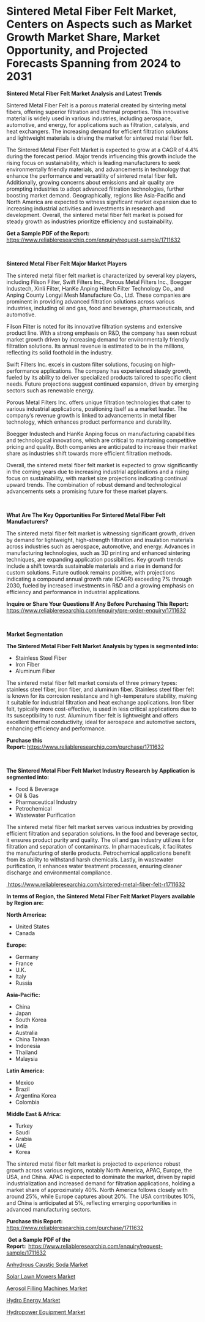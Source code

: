 <p><h1>Sintered Metal Fiber Felt Market, Centers on Aspects such as Market Growth Market Share, Market Opportunity, and Projected Forecasts Spanning from 2024 to 2031</h1></p><p><strong>Sintered Metal Fiber Felt Market Analysis and Latest Trends</strong></p>
<p><p>Sintered Metal Fiber Felt is a porous material created by sintering metal fibers, offering superior filtration and thermal properties. This innovative material is widely used in various industries, including aerospace, automotive, and energy, for applications such as filtration, catalysis, and heat exchangers. The increasing demand for efficient filtration solutions and lightweight materials is driving the market for sintered metal fiber felt.</p><p>The Sintered Metal Fiber Felt Market is expected to grow at a CAGR of 4.4% during the forecast period. Major trends influencing this growth include the rising focus on sustainability, which is leading manufacturers to seek environmentally friendly materials, and advancements in technology that enhance the performance and versatility of sintered metal fiber felt. Additionally, growing concerns about emissions and air quality are prompting industries to adopt advanced filtration technologies, further boosting market demand. Geographically, regions like Asia-Pacific and North America are expected to witness significant market expansion due to increasing industrial activities and investments in research and development. Overall, the sintered metal fiber felt market is poised for steady growth as industries prioritize efficiency and sustainability.</p></p>
<p><strong>Get a Sample PDF of the Report:&nbsp;</strong> <a href="https://www.reliableresearchiq.com/enquiry/request-sample/1711632?utm_campaign=1732&utm_medium=2&utm_source=Github&utm_content=ia&utm_term=22102024&utm_id=sintered-metal-fiber-felt">https://www.reliableresearchiq.com/enquiry/request-sample/1711632</a></p>
<p>&nbsp;</p>
<p><strong>Sintered Metal Fiber Felt Major Market Players</strong></p>
<p><p>The sintered metal fiber felt market is characterized by several key players, including Filson Filter, Swift Filters Inc., Porous Metal Filters Inc., Boegger Industech, Xinli Filter, HanKe Anping Hitech Filter Technology Co., and Anping County Longyi Mesh Manufacture Co., Ltd. These companies are prominent in providing advanced filtration solutions across various industries, including oil and gas, food and beverage, pharmaceuticals, and automotive.</p><p>Filson Filter is noted for its innovative filtration systems and extensive product line. With a strong emphasis on R&D, the company has seen robust market growth driven by increasing demand for environmentally friendly filtration solutions. Its annual revenue is estimated to be in the millions, reflecting its solid foothold in the industry.</p><p>Swift Filters Inc. excels in custom filter solutions, focusing on high-performance applications. The company has experienced steady growth, fueled by its ability to deliver specialized products tailored to specific client needs. Future projections suggest continued expansion, driven by emerging sectors such as renewable energy.</p><p>Porous Metal Filters Inc. offers unique filtration technologies that cater to various industrial applications, positioning itself as a market leader. The company’s revenue growth is linked to advancements in metal fiber technology, which enhances product performance and durability.</p><p>Boegger Industech and HanKe Anping focus on manufacturing capabilities and technological innovations, which are critical to maintaining competitive pricing and quality. Both companies are anticipated to increase their market share as industries shift towards more efficient filtration methods.</p><p>Overall, the sintered metal fiber felt market is expected to grow significantly in the coming years due to increasing industrial applications and a rising focus on sustainability, with market size projections indicating continual upward trends. The combination of robust demand and technological advancements sets a promising future for these market players.</p></p>
<p>&nbsp;</p>
<p><strong>What Are The Key Opportunities For Sintered Metal Fiber Felt Manufacturers?</strong></p>
<p><p>The sintered metal fiber felt market is witnessing significant growth, driven by demand for lightweight, high-strength filtration and insulation materials across industries such as aerospace, automotive, and energy. Advances in manufacturing technologies, such as 3D printing and enhanced sintering techniques, are expanding application possibilities. Key growth trends include a shift towards sustainable materials and a rise in demand for custom solutions. Future outlook remains positive, with projections indicating a compound annual growth rate (CAGR) exceeding 7% through 2030, fueled by increased investments in R&D and a growing emphasis on efficiency and performance in industrial applications.</p></p>
<p><strong>Inquire or Share Your Questions If Any Before Purchasing This Report:</strong> <a href="https://www.reliableresearchiq.com/enquiry/pre-order-enquiry/1711632?utm_campaign=1732&utm_medium=2&utm_source=Github&utm_content=ia&utm_term=22102024&utm_id=sintered-metal-fiber-felt">https://www.reliableresearchiq.com/enquiry/pre-order-enquiry/1711632</a></p>
<p>&nbsp;</p>
<p><strong>Market Segmentation</strong></p>
<p><strong>The Sintered Metal Fiber Felt Market Analysis by types is segmented into:</strong></p>
<p><ul><li>Stainless Steel Fiber</li><li>Iron Fiber</li><li>Aluminum Fiber</li></ul></p>
<p><p>The sintered metal fiber felt market consists of three primary types: stainless steel fiber, iron fiber, and aluminum fiber. Stainless steel fiber felt is known for its corrosion resistance and high-temperature stability, making it suitable for industrial filtration and heat exchange applications. Iron fiber felt, typically more cost-effective, is used in less critical applications due to its susceptibility to rust. Aluminum fiber felt is lightweight and offers excellent thermal conductivity, ideal for aerospace and automotive sectors, enhancing efficiency and performance.</p></p>
<p><strong>Purchase this Report:&nbsp;</strong><a href="https://www.reliableresearchiq.com/purchase/1711632?utm_campaign=1732&utm_medium=2&utm_source=Github&utm_content=ia&utm_term=22102024&utm_id=sintered-metal-fiber-felt">https://www.reliableresearchiq.com/purchase/1711632</a></p>
<p>&nbsp;</p>
<p><strong>The Sintered Metal Fiber Felt Market Industry Research by Application is segmented into:</strong></p>
<p><ul><li>Food & Beverage</li><li>Oil & Gas</li><li>Pharmaceutical Industry</li><li>Petrochemical</li><li>Wastewater Purification</li></ul></p>
<p><p>The sintered metal fiber felt market serves various industries by providing efficient filtration and separation solutions. In the food and beverage sector, it ensures product purity and quality. The oil and gas industry utilizes it for filtration and separation of contaminants. In pharmaceuticals, it facilitates the manufacturing of sterile products. Petrochemical applications benefit from its ability to withstand harsh chemicals. Lastly, in wastewater purification, it enhances water treatment processes, ensuring cleaner discharge and environmental compliance.</p></p>
<p><a href="https://www.reliableresearchiq.com/sintered-metal-fiber-felt-r1711632?utm_campaign=1732&utm_medium=2&utm_source=Github&utm_content=ia&utm_term=22102024&utm_id=sintered-metal-fiber-felt">&nbsp;https://www.reliableresearchiq.com/sintered-metal-fiber-felt-r1711632</a></p>
<p><strong>In terms of Region, the Sintered Metal Fiber Felt Market Players available by Region are:</strong></p>
<p>
    <p> <strong> North America: </strong>
        <ul>
            <li>United States</li>
            <li>Canada</li>
        </ul>
        </p> 
    <p> <strong> Europe: </strong>
        <ul>
            <li>Germany</li>
            <li>France</li>
            <li>U.K.</li>
            <li>Italy</li>
            <li>Russia</li>
        </ul>
        </p> 
    <p> <strong> Asia-Pacific: </strong>
        <ul>
            <li>China</li>
            <li>Japan</li>
            <li>South Korea</li>
            <li>India</li>
            <li>Australia</li>
            <li>China Taiwan</li>
            <li>Indonesia</li>
            <li>Thailand</li>
            <li>Malaysia</li>
        </ul>
        </p> 
    <p> <strong> Latin America: </strong>
        <ul>
            <li>Mexico</li>
            <li>Brazil</li>
            <li>Argentina Korea</li>
            <li>Colombia</li>
        </ul>
        </p> 
    <p> <strong> Middle East & Africa: </strong>
        <ul>
            <li>Turkey</li>
            <li>Saudi</li>
            <li>Arabia</li>
            <li>UAE</li>
            <li>Korea</li>
        </ul>
    </p>
    </p>
<p><p>The sintered metal fiber felt market is projected to experience robust growth across various regions, notably North America, APAC, Europe, the USA, and China. APAC is expected to dominate the market, driven by rapid industrialization and increased demand for filtration applications, holding a market share of approximately 40%. North America follows closely with around 25%, while Europe captures about 20%. The USA contributes 10%, and China is anticipated at 5%, reflecting emerging opportunities in advanced manufacturing sectors.</p></p>
<p><strong>Purchase this Report: </strong><a href="https://www.reliableresearchiq.com/purchase/1711632?utm_campaign=1732&utm_medium=2&utm_source=Github&utm_content=ia&utm_term=22102024&utm_id=sintered-metal-fiber-felt">https://www.reliableresearchiq.com/purchase/1711632</a></p>
<p>&nbsp;<strong>Get a Sample PDF of the Report:&nbsp;&nbsp;</strong><a href="https://www.reliableresearchiq.com/enquiry/request-sample/1711632?utm_campaign=1732&utm_medium=2&utm_source=Github&utm_content=ia&utm_term=22102024&utm_id=sintered-metal-fiber-felt">https://www.reliableresearchiq.com/enquiry/request-sample/1711632</a></p>
<p><strong></strong></p>
<p><p><a href="https://www.linkedin.com/pulse/market-leaders-laggards-global-anhydrous-caustic-soda-trends-o3sge?utm_campaign=1732&utm_medium=2&utm_source=Github&utm_content=ia&utm_term=22102024&utm_id=sintered-metal-fiber-felt">Anhydrous Caustic Soda Market</a></p><p><a href="https://www.linkedin.com/pulse/global-solar-lawn-mowers-market-trends-insights-growth-hrkee?utm_campaign=1732&utm_medium=2&utm_source=Github&utm_content=ia&utm_term=22102024&utm_id=sintered-metal-fiber-felt">Solar Lawn Mowers Market</a></p><p><a href="https://www.linkedin.com/pulse/charting-future-comprehensive-analysis-global-aerosol-filling-ctiqe?utm_campaign=1732&utm_medium=2&utm_source=Github&utm_content=ia&utm_term=22102024&utm_id=sintered-metal-fiber-felt">Aerosol Filling Machines Market</a></p><p><a href="https://www.linkedin.com/pulse/deep-dive-hydro-energy-market-itstrends-segmentation-competitive-xecce?utm_campaign=1732&utm_medium=2&utm_source=Github&utm_content=ia&utm_term=22102024&utm_id=sintered-metal-fiber-felt">Hydro Energy Market</a></p><p><a href="https://www.linkedin.com/pulse/hydropower-equipment-market-trends-growth-outlook-2024--wzyoe?utm_campaign=1732&utm_medium=2&utm_source=Github&utm_content=ia&utm_term=22102024&utm_id=sintered-metal-fiber-felt">Hydropower Equipment Market</a></p></p>